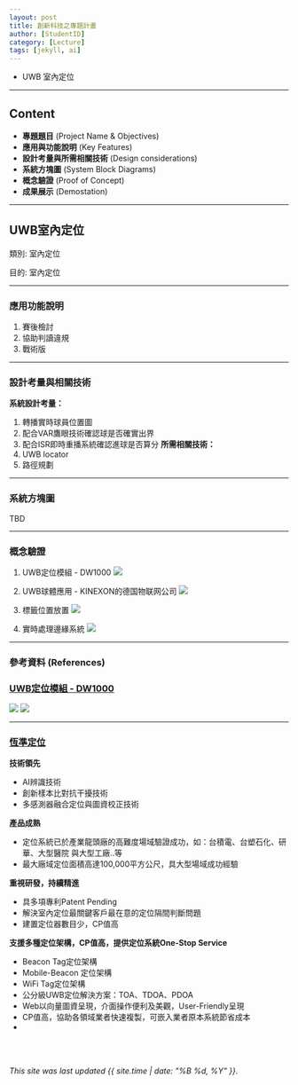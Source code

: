 ```yaml
---
layout: post
title: 創新科技之專題計畫
author: [StudentID]
category: [Lecture]
tags: [jekyll, ai]
---
```


 - UWB 室內定位

---
## Content
* **專題題目** (Project Name & Objectives)
* **應用與功能說明** (Key Features)
* **設計考量與所需相關技術** (Design considerations)
* **系統方塊圖** (System Block Diagrams)
* **概念驗證** (Proof of Concept)
* **成果展示** (Demostation)

---
## UWB室內定位
類別: 室內定位 <br>

目的: 室內定位<br>

---
### 應用功能說明
1. 賽後檢討
2. 協助判讀違規
3. 戰術版

---
### 設計考量與相關技術
**系統設計考量：**<br>
1. 轉播實時球員位置圖
2. 配合VAR鷹眼技術確認球是否確實出界
3. 配合ISR即時重播系統確認進球是否算分
**所需相關技術：**<br>
1. UWB locator
2. 路徑規劃

---
### 系統方塊圖
TBD

---
### 概念驗證
1. UWB定位模組 - DW1000
![](https://a.rimg.com.tw/c1/10a/f17/zhoudeping/b/9e/22319681726366_369.jpg)

2. UWB球體應用 - KINEXON的德国物联网公司
![]([https://pic4.zhimg.com/80/v2-1f29bb5ced8b02a7407c83886e2474f7_720w.webp](https://pic4.zhimg.com/v2-1f29bb5ced8b02a7407c83886e2474f7_r.jpg))

3. 標籤位置放置
![]([https://pic2.zhimg.com/80/v2-8663ff390c0479a02da920c8064abf7d_720w.webp](https://pic2.zhimg.com/80/v2-8663ff390c0479a02da920c8064abf7d_720w.webp))

4. 實時處理邊緣系統
![](https://pic1.zhimg.com/80/v2-bc9e5a450ea1183c0891c796b551513c_720w.webp)

---
### 參考資料 (References)
 ### [UWB定位模組 - DW1000](https://www.ruten.com.tw/item/show?22319681726366)
![](https://a.rimg.com.tw/c1/10a/f17/zhoudeping/b/9e/22319681726366_369.jpg)
![](https://a.rimg.com.tw/c1/5e7/e27/zhedagang/d/f8/22318635141624_549.jpg)

---
### [恆準定位](https://p2-positioning.com/company.html)
**技術領先**<br>
* AI辨識技術
* 創新樣本比對抗干擾技術
* 多感測器融合定位與圖資校正技術

**產品成熟**<br>
* 定位系統已於產業龍頭廠的高難度場域驗證成功，如：台積電、台塑石化、研華、大型醫院 與大型工廠..等
* 最大廠域定位面積高達100,000平方公尺，具大型場域成功經驗

**重視研發，持續精進**<br>
* 具多項專利Patent Pending
* 解決室內定位最關鍵客戶最在意的定位隔間判斷問題
* 建置定位器數目少，CP值高

**支援多種定位架構，CP值高，提供定位系統One-Stop Service**<br>
* Beacon Tag定位架構
* Mobile-Beacon 定位架構
* WiFi Tag定位架構
* 公分級UWB定位解決方案：TOA、TDOA、PDOA
* Web以向量圖資呈現，介面操作便利及美觀，User-Friendly呈現
* CP值高，協助各領域業者快速複製，可嵌入業者原本系統節省成本
* 
<br>
<br>

*This site was last updated {{ site.time | date: "%B %d, %Y" }}.*


